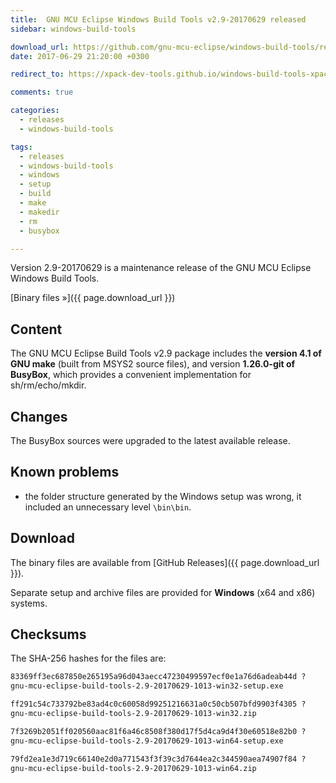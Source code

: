 ```yaml
---
title:  GNU MCU Eclipse Windows Build Tools v2.9-20170629 released
sidebar: windows-build-tools

download_url: https://github.com/gnu-mcu-eclipse/windows-build-tools/releases/tag/v2.9-20170629-1013/
date: 2017-06-29 21:20:00 +0300

redirect_to: https://xpack-dev-tools.github.io/windows-build-tools-xpack/blog/2017/06/29/windows-build-tools-v2-9-20170629-released/

comments: true

categories:
  - releases
  - windows-build-tools

tags:
  - releases
  - windows-build-tools
  - windows
  - setup
  - build
  - make
  - makedir
  - rm
  - busybox

---
```


Version 2.9-20170629 is a maintenance release of the GNU MCU Eclipse Windows Build Tools.

[Binary files »]({{ page.download_url }})

## Content

The GNU MCU Eclipse Build Tools v2.9 package includes the **version 4.1 of GNU make** (built from MSYS2 source files), and version **1.26.0-git of BusyBox**, which provides a convenient implementation for sh/rm/echo/mkdir.

## Changes

The BusyBox sources were upgraded to the latest available release.

## Known problems

* the folder structure generated by the Windows setup was wrong, it included an unnecessary level `\bin\bin`.

## Download

The binary files are available from [GitHub Releases]({{ page.download_url }}).

Separate setup and archive files are provided for **Windows** (x64 and x86) systems.

## Checksums

The SHA-256 hashes for the files are:

```txt
83369ff3ec687850e265195a96d043aecc47230499597ecf0e1a76d6adeab44d ?
gnu-mcu-eclipse-build-tools-2.9-20170629-1013-win32-setup.exe

ff291c54c733792be83ad4c0c60058d99251216631a0c50cb507bfd9903f4305 ?
gnu-mcu-eclipse-build-tools-2.9-20170629-1013-win32.zip

7f3269b2051ff020560aac81f6a46c8508f380d17f5d4ca9d4f30e60518e82b0 ?
gnu-mcu-eclipse-build-tools-2.9-20170629-1013-win64-setup.exe

79fd2ea1e3d719c66140e2d0a771543f3f39c3d7644ea2c344590aea74907f84 ?
gnu-mcu-eclipse-build-tools-2.9-20170629-1013-win64.zip
```
